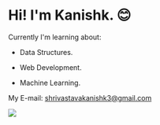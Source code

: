 <h1>Hi! I'm Kanishk. 😊</h1>


Currently I'm learning about:

* Data Structures.

* Web Development.

* Machine Learning.




My E-mail: shrivastavakanishk3@gmail.com




![](https://komarev.com/ghpvc/?username=knixk&color=blueviolet)
